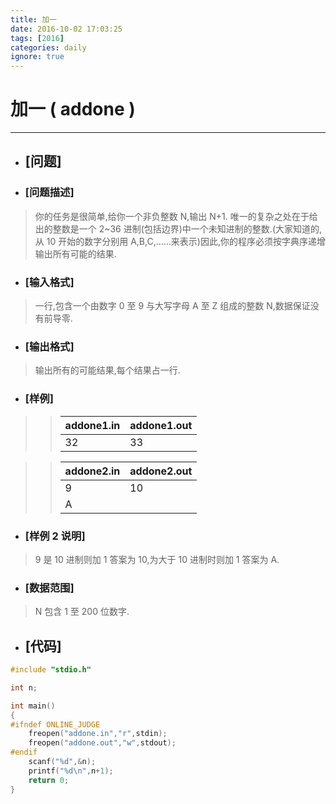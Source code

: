 ```yaml
---
title: 加一
date: 2016-10-02 17:03:25
tags: [2016]
categories: daily
ignore: true
---
```

# 加一 ( addone )
---
- ## [问题]

- ### [问题描述]
> 你的任务是很简单,给你一个非负整数 N,输出 N+1.
> 唯一的复杂之处在于给出的整数是一个 2~36 进制(包括边界)中一个未知进制的整数.(大家知道的,从 10 开始的数字分别用 A,B,C,……来表示)因此,你的程序必须按字典序递增输出所有可能的结果.

<!--more-->

- ### [输入格式]
> 一行,包含一个由数字 0 至 9 与大写字母 A 至 Z 组成的整数 N,数据保证没有前导零.

- ### [输出格式]
> 输出所有的可能结果,每个结果占一行.

- ### [样例]

>> addone1.in | addone1.out
>> ----------|-----------
>> 32 | 33

>> addone2.in | addone2.out
>> ----------|-----------
>> 9 | 10
>>  | A

- ### [样例 2 说明]
> 9 是 10 进制则加 1 答案为 10,为大于 10 进制时则加 1 答案为 A.

- ### [数据范围]
> N 包含 1 至 200 位数字.

- ## [代码]

```c++
#include "stdio.h"

int n;

int main()
{
#ifndef ONLINE_JUDGE
	freopen("addone.in","r",stdin);
	freopen("addone.out","w",stdout);
#endif
	scanf("%d",&n);
	printf("%d\n",n+1);
	return 0;
}
```
